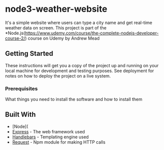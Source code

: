 # node3-weather-website

It's a simple website where users can type a city name and get real-time weather data on screen. This project is part of the *Node.js(https://www.udemy.com/course/the-complete-nodejs-developer-course-2/) course on Udemy by Andrew Mead

## Getting Started

These instructions will get you a copy of the project up and running on your local machine for development and testing purposes. See deployment for notes on how to deploy the project on a live system.

### Prerequisites

What things you need to install the software and how to install them

## Built With
* [Node](
* [Express](http://expressjs.com/en/4x/api.html) - The web framework used
* [Handlebars](https://handlebarsjs.com/guide/) - Templating engine used
* [Request](https://rometools.github.io/rome/) - Npm module for making HTTP calls
